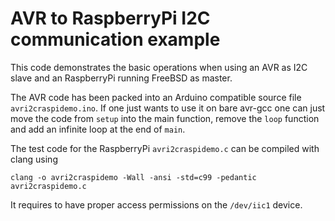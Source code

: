 # AVR to RaspberryPi I2C communication example

This code demonstrates the basic operations when using
an AVR as I2C slave and an RaspberryPi running FreeBSD
as master.

The AVR code has been packed into an Arduino compatible
source file ```avri2craspidemo.ino```. If one just
wants to use it on bare avr-gcc one can just move the
code from ```setup``` into the main function, remove the
```loop``` function and add an infinite loop at the
end of ```main```.

The test code for the RaspberryPi ```avri2craspidemo.c```
can be compiled with clang using

```
clang -o avri2craspidemo -Wall -ansi -std=c99 -pedantic avri2craspidemo.c
```

It requires to have proper access permissions on the ```/dev/iic1```
device.
